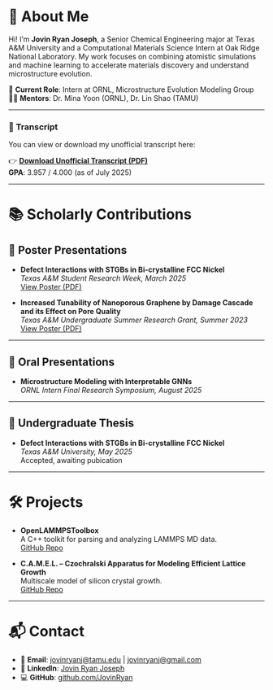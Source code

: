 # 👋 About Me

Hi! I’m **Jovin Ryan Joseph**, a Senior Chemical Engineering major at Texas A&M University and a Computational Materials Science Intern at Oak Ridge National Laboratory. My work focuses on combining atomistic simulations and machine learning to accelerate materials discovery and understand microstructure evolution.

📍 **Current Role**: Intern at ORNL, Microstructure Evolution Modeling Group  
🧑‍🏫 **Mentors**: Dr. Mina Yoon (ORNL), Dr. Lin Shao (TAMU)

---

### 📄 Transcript

You can view or download my unofficial transcript here:

👉 [**Download Unofficial Transcript (PDF)**](transcript_unofficial_JovinJoseph.pdf)  
**GPA**: 3.957 / 4.000 (as of July 2025)

---

# 📚 Scholarly Contributions

## 🧪 Poster Presentations

- **Defect Interactions with STGBs in Bi-crystalline FCC Nickel**  
  *Texas A&M Student Research Week, March 2025*  
  [View Poster (PDF)](link-to-poster.pdf)

- **Increased Tunability of Nanoporous Graphene by Damage Cascade and its Effect on Pore Quality**  
  *Texas A&M Undergraduate Summer Research Grant, Summer 2023*  
  [View Poster (PDF)](link-to-poster.pdf)

---

## 🎤 Oral Presentations

- **Microstructure Modeling with Interpretable GNNs**  
  *ORNL Intern Final Research Symposium, August 2025*  

---

## 📝 Undergraduate Thesis

- **Defect Interactions with STGBs in Bi-crystalline FCC Nickel**  
  *Texas A&M University, May 2025*  
  Accepted, awaiting pubication

---

# 🛠 Projects

- **OpenLAMMPSToolbox**  
  A C++ toolkit for parsing and analyzing LAMMPS MD data.  
  [GitHub Repo](https://github.com/JovinRyan/OpenLAMMPSToolbox)

- **C.A.M.E.L. – Czochralski Apparatus for Modeling Efficient Lattice Growth**  
  Multiscale model of silicon crystal growth.  
  [GitHub Repo](https://github.com/JovinRyan/C.A.M.E.L)

---

# 📬 Contact

- 📧 **Email**: jovinryanj@tamu.edu | jovinryanj@gmail.com  
- 🔗 **LinkedIn**: [Jovin Ryan Joseph](https://www.linkedin.com/in/jovinryanjoseph/)  
- 💻 **GitHub**: [github.com/JovinRyan](https://github.com/JovinRyan)
